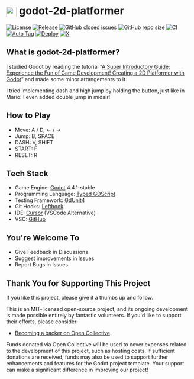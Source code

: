 # <img src="https://godotengine.org/favicon.ico" width="28" height="28" style="vertical-align: middle;"> godot-2d-platformer

[![License](https://img.shields.io/github/license/joshuafolkken/godot-2d-platformer)](https://github.com/joshuafolkken/godot-2d-platformer/blob/main/LICENSE)
[![Release](https://img.shields.io/github/v/release/joshuafolkken/godot-2d-platformer)](https://github.com/joshuafolkken/godot-2d-platformer/releases)
[![GitHub closed issues](https://img.shields.io/github/issues-closed-raw/joshuafolkken/godot-2d-platformer)](https://github.com/joshuafolkken/godot-2d-platformer/issues?q=is%3Aissue%20state%3Aclosed)
![GitHub repo size](https://img.shields.io/github/repo-size/joshuafolkken/godot-2d-platformer)
[![CI](https://github.com/joshuafolkken/godot-2d-platformer/actions/workflows/ci.yml/badge.svg)](https://github.com/joshuafolkken/godot-2d-platformer/actions/workflows/ci.yml)
[![Auto Tag](https://github.com/joshuafolkken/godot-2d-platformer/actions/workflows/auto-tag.yml/badge.svg)](https://github.com/joshuafolkken/godot-2d-platformer/actions/workflows/auto-tag.yml)
[![Deploy](https://github.com/joshuafolkken/godot-2d-platformer/actions/workflows/deploy-web.yml/badge.svg)](https://github.com/joshuafolkken/godot-2d-platformer/actions/workflows/deploy-web.yml)
[![X](https://img.shields.io/badge/Follow-%40joshuafolkken-purple?logo=x&logoColor=fffffflabelColor=)](https://x.com/joshuafolkken)

## What is godot-2d-platformer?

I studied Godot by reading the tutorial “[A Super Introductory Guide: Experience the Fun of Game Development! Creating a 2D Platformer with Godot](https://zenn.dev/hathle/books/godot-platfomer-book)” and made some minor arrangements to it.

I tried implementing dash and high jump by holding the button, just like in Mario! I even added double jump in midair!

## How to Play

- Move: A / D, <- / ->
- Jump: B, SPACE
- DASH: V, SHIFT
- START: F
- RESET: R

## Tech Stack

- Game Engine: [Godot](https://godotengine.org/) 4.4.1-stable
- Programming Language: [Typed GDScript](https://docs.godotengine.org/en/stable/tutorials/scripting/gdscript/static_typing.html)
- Testing Framework: [GdUnit4](https://github.com/MikeSchulze/gdUnit4)
- Git Hooks: [Lefthook](https://github.com/evilmartians/lefthook)
- IDE: [Cursor](https://www.cursor.com/) (VSCode Alternative)
- VSC: [GitHub](https://github.com/)

## You're Welcome To

- Give Feedback in Discussions
- Suggest improvements in Issues
- Report Bugs in Issues

## Thank You for Supporting This Project

If you like this project, please give it a thumbs up and follow.

This is an MIT-licensed open-source project, and its ongoing development is made possible entirely by fantastic volunteers. If you'd like to support their efforts, please consider:

- [Becoming a backer on Open Collective](https://opencollective.com/joshua-studio).

Funds donated via Open Collective will be used to cover expenses related to the development of this project, such as hosting costs. If sufficient donations are received, funds may also be used to support further enhancements and features for the Godot project template. Your support can make a significant difference in improving our project!
